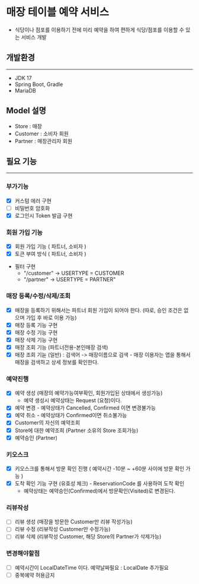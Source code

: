 # 매장 테이블 예약 서비스
- 식당이나 점포를 이용하기 전에 미리 예약을 하여 편하게 식당/점포를 이용할 수 있는 서비스 개발

## 개발환경
---
- JDK 17
- Spring Boot, Gradle
- MariaDB

## Model 설명
- Store : 매장
- Customer : 소비자 회원
- Partner : 매장관리자 회원
  
## 필요 기능
---
### 부가기능
- [X] 커스텀 에러 구현
- [ ] 비밀번호 암호화
- [X] 로그인시 Token 발급 구현

### 회원 가입 기능
- [X] 회원 가입 기능 ( 파트너, 소비자 )
- [X] 토큰 부여 방식 ( 파트너, 소비자 )
- 필터 구현
  - "/customer" ->  USERTYPE = CUSTOMER 
  - "/partner" ->  USERTYPE = PARTNER"


### 매장 등록/수정/삭제/조회
- [X] 매장을 등록하기 위해서는 파트너 회원 가입이 되어야 한다.
(따로, 승인 조건은 없으며 가입 후 바로 이용 가능)
- [X] 매장 등록 기능 구현 
- [X] 매장 수정 기능 구현 
- [X] 매장 삭제 기능 구현
- [X] 매장 조회 기능 (파트너전용-본인매장 검색)
- [X] 매장 조회 기늗 (일반) : 검색어 -> 매장이름으로 검색
      - 매장 이용자는 앱을 통해서 매장을 검색하고 상세 정보를 확인한다.

### 예약진행
- [X] 예약 생성 (매장의 예약가능여부확인, 회원가입된 상태에서 생성가능)
  - 예약 생성시 예약상태는 Request (요청)이다.
- [X] 예약 변경 - 예약상태가 Cancelled, Confirmed 이면 변경불가능
- [X] 예약 취소 - 예약상태가 Confirmed이면 취소불가능
- [X] Customer의 자신의 예약조회
- [X] Store에 대한 예약조희 (Partner 소유의 Store 조회가능)
- [X] 예약승인 (Partner)

### 키오스크
- [X] 키오스크를 통해서 방문 확인 진행 ( 예약시간 -10분 ~ +60분 사이에 방문 확인 가능 )
- [X] 도착 확인 기능 구현 (유효성 체크) - ReservationCode 를 사용하여 도착 확인
  - 예약상태는 예약승인(Confirmed)에서 방문확인(Visited)로 변경된다.

### 리뷰작성
- [ ] 리뷰 생성 (매장을 방문한 Customer만 리뷰 작성가능)
- [ ] 리뷰 수정 (리뷰작성 Customer만 수정가능)
- [ ] 리뷰 삭제 (리뷰작성 Customer, 해당 Store의 Partner가 삭제가능)

### 변경해야할점
- [ ] 예약시간이 LocalDateTime 이다. 예약날짜필요 : LocalDate 추가필요
- [ ] 중복예약 허용금지
